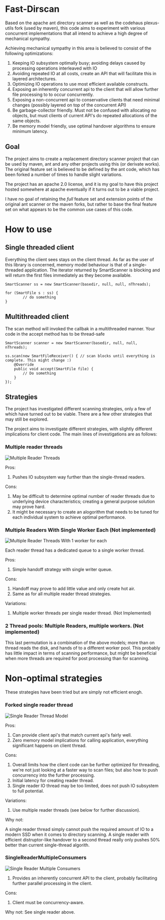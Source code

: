 Fast-Dirscan
===========

Based on the apache ant directory scanner as well as the codehaus plexus-utils fork (used
by maven), this code aims to experiment with various concurrent implementations that all intend
to achieve a high degree of mechanical sympathy.

Achieving mechanical sympathy in this area is believed to consist of the following optimizations:

1. Keeping IO subsystem optimally busy; avoiding delays caused by processing
   operations interleaved with IO
2. Avoiding repeated IO at all costs, create an API that will facilitate this in layered architectures.
3. Optimizing IO operations to use most efficient available constructs.
4. Exposing an inherently concurrent api to the client that will allow further
   file processing to to occur concurrently.
5. Exposing a non-concurrent api to conservative clients that need minimal changes (possibly layered on
   top of the concurrent API)
6. Be garbage-collector friendly. Must not be confused with allocating *no* objects,
   but must clients of current API's do repeated allocations of the same objects.
7. Be memory model friendly, use optimal handover algorithms to ensure minimum latency.

Goal
-------

The project aims to create a replacement directory scanner project that can be used by
maven, ant and any other projects using this (or derivate works). The original feature
set is believed to be defined by the ant code, which has been forked a number of times
to handle slight variations.

The project has an apache 2.0 license, and it is my goal to have this project hosted somewhere
at apache eventually if it turns out to be a viable project.

I have no goal of retaining the *full* feature set and extension points of the original ant scanner
or the maven forks, but rather to base the final feature set on what appears to be the common use cases
of this code.

How to use
==========

Single threaded client
-----------------------

Everything the client sees stays on the client thread. As far as the user of this library is concerned,
memory model behaviour is that of a single-threaded application. The iterator returned by SmartScanner is blocking
and will return the first files immediately as they become available.

    SmartScanner ss = new SmartScanner(basedir, null, null, nThreads);

    for (SmartFile s : ss) {
    		// do something
    }


Multithreaded client
--------------------
The scan method will invoked the callbak in a multithreaded manner. Your code in the accept method
has to be thread-safe

    SmartScanner scanner = new SmartScanner(basedir, null, null, nThreads);

    ss.scan(new SmartFileReceiver() { // scan blocks until everything is complete. This might change :)
        @Override
        public void accept(SmartFile file) {
            // Do something
        }
    });




Strategies
-------

The project has investigated different scanning strategies, only a few of which have turned out
to be viable. There are a few other strategies that may still be explored.


The project aims to investigate different strategies, with slightly different implications for client code. The main lines of investigations are as follows:

### Multiple reader threads

![Multiple Reader Threads](images/MultipleReaderThreads.png)

Pros:

1. Pushes IO subsystem way further than the single-thread readers.

Cons:

1. May be difficult to determine optimal number of reader threads due to underlying device
  characteristics; creating a general purpose solution may prove hard.
2. It might be necessary to create an alogorithm that needs to be tuned for each individual
   system to achieve optimal performance.

### Multiple Readers With Single Worker Each (Not implemented)

![Multiple Reader Threads With 1 worker for each](images/MultipleReadersWithSingleWorkerEach.png)

Each reader thread has a dedicated queue to a single worker thread.

Pros:

1. Simple handoff strategy with single writer queue.

Cons:

1. Handoff may prove to add little value and only create hot air.
2. Same as for all multiple reader thread strategies.

Variations:

1. Multiple worker threads per single reader thread. (Not Implemented)

### 2 Thread pools: Multiple Readers, multiple workers. (Not implemented)

This last permutation is a combination of the above models; more than on thread reads the disk, and hands
of to a different worker pool. This probably has little impact in terms of scanning performance,
but might be beneficial when more threads are required for post processing than for scanning.

Non-optimal strategies
=====================
These strategies have been tried but are simply not efficient enogh.

### Forked single reader thread

![Single Reader Thread Model](images/2Threads.png)

Pros:

1. Can provide client api's that match current api's fairly well.
2. Zero memory model implications for calling application, everything significant happens
   on client thread.

Cons:

1. Overall limits how the client code can be further optimized for threading, we're not just looking
   at a faster way to scan files; but also how to push concurrency into the further processing.
2. Initial latency for creating reader thread.
3. Single reader IO thread may be too limited, does not push IO subsystem to full potential.

Variations:

1. Use multiple reader threads (see below for further discussion).

Why not:

A single reader thread simply cannot push the required amount of IO to a modern SSD
when it comes to directory scanning. A single reader with efficient distruptor-like handover
to a second thread really only pushes 50% better than current single-thread algorith.

### SingleReaderMultipleConsumers

![Single Reader Multiple Consumers](images/SingleReaderMultipleConsumers.png)


1. Provides an inherently concurrent API to the client, probably facilitating further
   parallel processing in the client.

Cons:

1. Client must be concurrency-aware.

Why not: See single reader above.
